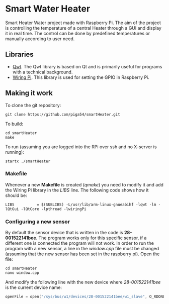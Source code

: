 # Smart Water Heater
Smart Heater Water project made with Raspberry Pi. The aim of the project is controlling the temperature of a central Heater through a GUI and display it in real time. The control can be done by predefined temperatures or manually according to user need.

## Libraries

* [Qwt](http://qwt.sourceforge.net/). The Qwt library is based on Qt and is primarily useful for programs with a technical background.
* [Wiring Pi](http://wiringpi.com/). This library is used for setting the GPIO in Raspberry Pi.

## Making it work

To clone the git repository:

```
git clone https://github.com/piga54/smartHeater.git
```

To build:

```
cd smartHeater
make
```

To run (assuming you are logged into the RPi over ssh and no X-server is running):
```
startx ./smartHeater
```

### Makefile

Whenever a new **Makefile** is created (*qmake*) you need to modify it and add the Wiring Pi library in the *LIBS* line. The following code shows how it should be:

```
LIBS          = $(SUBLIBS) -L/usr/lib/arm-linux-gnueabihf -lqwt -lm -lQtGui -lQtCore -lpthread -lwiringPi
```

### Configuring a new sensor

By default the sensor device that is written in the code is **28-001522141bee**. The program works only for this specific sensor, if a different one is connected the program will not work. In order to run the program with a new sensor, a line in the *window.cpp* file must be changed (assuming that the new sensor has been set in the raspberry pi). Open the file:

```
cd smartHeater
nano window.cpp
```

And modify the following line with the new device where *28-001522141bee* is the current device name:

```C++
openFile = open("/sys/bus/w1/devices/28-001522141bee/w1_slave", O_RDONLY);
```


